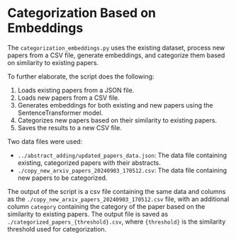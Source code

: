 # Categorization Based on Embeddings

The `categorization_embeddings.py` uses the existing dataset, process new papers from a CSV file, generate embeddings, and categorize them based on similarity to existing papers.

To further elaborate, the script does the following:
1. Loads existing papers from a JSON file.
2. Loads new papers from a CSV file.
3. Generates embeddings for both existing and new papers using the SentenceTransformer model.
4. Categorizes new papers based on their similarity to existing papers.
5. Saves the results to a new CSV file.

Two data files were used:
- `../abstract_adding/updated_papers_data.json`: The data file containing existing, categorized papers with their abstracts.
- `./copy_new_arxiv_papers_20240903_170512.csv`: The data file containing new papers to be categorized.

The output of the script is a csv file containing the same data and columns as the `./copy_new_arxiv_papers_20240903_170512.csv` file, with an additional column `category` containing the category of the paper based on the similarity to existing papers.
The output file is saved as `./categorized_papers_{threshold}.csv`, where `{threshold}` is the similarity threshold used for categorization.